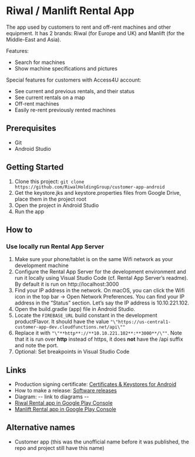 # Riwal / Manlift Rental App

The app used by customers to rent and off-rent machines and other equipment. It has 2 brands: Riwal (for Europe and UK) and Manlift (for the Middle-East and Asia).

Features:
* Search for machines
* Show machine specifications and pictures

Special features for customers with Access4U account:
* See current and previous rentals, and their status
* See current rentals on a map
* Off-rent machines
* Easily re-rent previously rented machines

## Prerequisites
* Git
* Android Studio 

## Getting Started

1. Clone this project: `git clone https://github.com/RiwalHoldingGroup/customer-app-android`
2. Get the keystore.jks and keystore.properties files from Google Drive, place them in the project root 
3. Open the project in Android Studio
4. Run the app

## How to

### Use locally run Rental App Server
1. Make sure your phone/tablet is on the same Wifi network as your development machine
2. Configure the Rental App Server for the development environment and run it locally using Visual Studio Code (cf. Rental App Server’s readme). By default it is run on http://localhost:3000
3. Find your IP address in the network. On macOS, you can click the Wifi icon in the top bar → Open Network Preferences. You can find your IP address in the “Status” section. Let’s say the IP address is 10.10.221.102.
4. Open the build.gradle (app) file in Android Studio.
5. Locate the `FIREBASE_URL` build constant in the development productFlavor. It should have the value `"\"https://us-central1-customer-app-dev.cloudfunctions.net/api\""`
6. Replace it with `"\"**http**://**10.10.221.102**:**3000**/\""`. Note that it is run over **http** instead of https, it does **not** have the /api suffix and note the port.
7. Optional: Set breakpoints in Visual Studio Code

## Links
* Production signing certificate: [Certificates & Keystores for Android](https://drive.google.com/drive/folders/1Vf2nzS7Qe8cg-0H0w9uYY8PsmbiOp5hH)
* How to make a release: [Software releases](https://docs.google.com/document/d/16a3RFFh_eP3BQDp1yyHbMqbKVrsLb0raV9UZnTyS_8s/edit#bookmark=id.5f7tzqrbxiw3)
* Diagram: -- link to diagrams --
* [Riwal Rental app in Google Play Console](https://play.google.com/apps/publish/?account=6034295336762317829#AppDashboardPlace:p=com.riwal.rentalapp&appid=4973223639120942893)
* [Manlift Rental app in Google Play Console](https://play.google.com/apps/publish/?account=7957011153780638616#AppDashboardPlace:p=com.manlift.rentalapp&appid=4973292185629750681)

## Alternative names
* Customer app (this was the unofficial name before it was published, the repo and project still have this name)